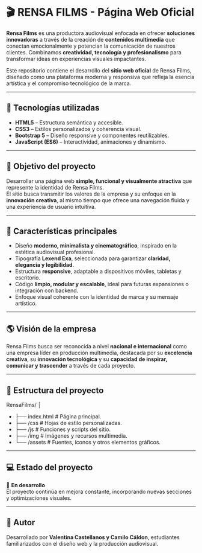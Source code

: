 # 🎬 RENSA FILMS - Página Web Oficial  

**Rensa Films** es una productora audiovisual enfocada en ofrecer **soluciones innovadoras** a través de la creación de **contenidos multimedia** que conectan emocionalmente y potencian la comunicación de nuestros clientes. Combinamos **creatividad, tecnología y profesionalismo** para transformar ideas en experiencias visuales impactantes.  

Este repositorio contiene el desarrollo del **sitio web oficial** de Rensa Films, diseñado como una plataforma moderna y responsiva que refleja la esencia artística y el compromiso tecnológico de la marca.  

---

## 🚀 Tecnologías utilizadas  

- **HTML5** – Estructura semántica y accesible.  
- **CSS3** – Estilos personalizados y coherencia visual.  
- **Bootstrap 5** – Diseño responsive y componentes reutilizables.  
- **JavaScript (ES6)** – Interactividad, animaciones y dinamismo.  

---

## 🎯 Objetivo del proyecto  

Desarrollar una página web **simple, funcional y visualmente atractiva** que represente la identidad de Rensa Films.  
El sitio busca transmitir los valores de la empresa y su enfoque en la **innovación creativa**, al mismo tiempo que ofrece una navegación fluida y una experiencia de usuario intuitiva.  

---

## 🧩 Características principales  

- Diseño **moderno, minimalista y cinematográfico**, inspirado en la estética audiovisual profesional.  
- Tipografía **Lexend Exa**, seleccionada para garantizar **claridad, elegancia y legibilidad**.  
- Estructura **responsive**, adaptable a dispositivos móviles, tabletas y escritorio.  
- Código **limpio, modular y escalable**, ideal para futuras expansiones o integración con backend.  
- Enfoque visual coherente con la identidad de marca y su mensaje artístico.  

---

## 🌎 Visión de la empresa  

Rensa Films busca ser reconocida a nivel **nacional e internacional** como una empresa líder en producción multimedia, destacada por su **excelencia creativa**, su **innovación tecnológica** y su **capacidad de inspirar, comunicar y trascender** a través de cada proyecto.  

---

## 📁 Estructura del proyecto  

RensaFilms/
│
- ├── index.html # Página principal.
- ├── /css # Hojas de estilo personalizadas.
- ├── /js # Funciones y scripts del sitio.
- ├── /img # Imágenes y recursos multimedia.
- └── /assets # Fuentes, íconos y otros elementos gráficos.


---

## 💻 Estado del proyecto  

🚧 **En desarrollo**  
El proyecto continúa en mejora constante, incorporando nuevas secciones y optimizaciones visuales.  

---

## 🧠 Autor  

Desarrollado por **Valentina Castellanos y Camilo Cáldon**, estudiantes familiarizados con el diseño web y la producción audiovisual.  


